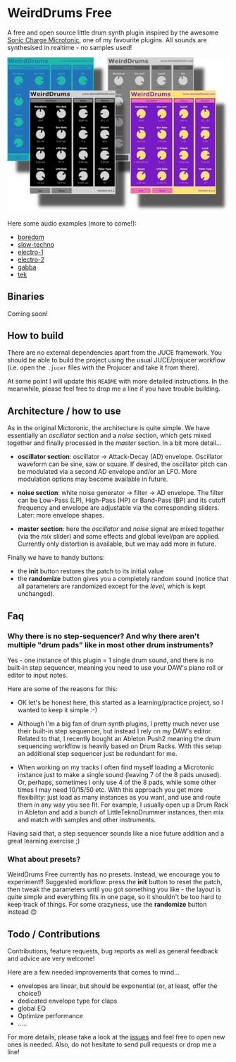 # WeirdDrums Free

A free and open source little drum synth plugin inspired by the awesome [Sonic Charge Microtonic](https://soniccharge.com/microtonic), one of my favourite plugins. All sounds are synthesised in realtime - no samples used!

![Screenshot](img/composition-2.png)

Here some audio examples (more to come!):

* [boredom](http://danielefilaretti.com/downloads/misc/WeirdDrums-examples/boredom.mp3)
* [slow-techno](http://danielefilaretti.com/downloads/misc/WeirdDrums-examples/slow-techno.mp3)
* [electro-1](http://danielefilaretti.com/downloads/misc/WeirdDrums-examples/electro-1.mp3)
* [electro-2](http://danielefilaretti.com/downloads/misc/WeirdDrums-examples/electro-2.mp3)
* [gabba](http://danielefilaretti.com/downloads/misc/WeirdDrums-examples/gabba.mp3)
* [tek](http://danielefilaretti.com/downloads/misc/WeirdDrums-examples/tek.mp3)

## Binaries

Coming soon!

## How to build

There are no external dependencies apart from the JUCE framework. 
You should be able to build the project using the usual JUCE/projucer workflow (i.e. open the `.jucer` files with the Projucer and take it from there). 

At some point I will update this `README` with more detailed instructions. In the meanwhile, please feel free to drop me a line if you have trouble building. 

## Architecture / how to use

As in the original Mictoronic, the architecture is quite simple. 
We have essentially an _oscillator_ section and a _noise_ section, which gets mixed together and finally processed in the _master_ section. 
In a bit more detail...

* **oscillator section**: oscillator -> Attack-Decay (AD) envelope. Oscillator waveform can be sine, saw or square. If desired, the oscillator pitch can be modulated via a second AD envelope and/or an LFO. More modulation options may become available in future. 

* **noise section**: white noise generator -> filter -> AD envelope. The filter can be Low-Pass (LP), High-Pass (HP) or Band-Pass (BP) and its cutoff frequency and envelope are adjustable via the corresponding sliders. Later: more envelope shapes. 

* **master section**: here the _oscillator_ and _noise_ signal are mixed together (via the _mix_ slider) and some effects and global level/pan are applied. Currently only distortion is available, but we may add more in future. 

Finally we have to handy buttons:

* the **init** button restores the patch to its initial value
* the **randomize** button gives you a completely random sound (notice that all parameters are randomized except for the *level*, which is kept unchanged). 

## Faq

### Why there is no step-sequencer? And why there aren't multiple "drum pads" like in most other drum instruments?

Yes - one instance of this plugin = 1 single drum sound, and there is no built-in step sequencer, meaning you need to use your DAW's piano roll or editor to input notes. 

Here are some of the reasons for this:

* OK let's be honest here, this started as a learning/practice project, so I wanted to keep it simple :-) 

* Although I'm a big fan of drum synth plugins, I pretty much never use their built-in step sequencer, but instead I rely on my DAW's editor. Related to that, I recently bought an Ableton Push2 meaning the drum sequencing workflow is heavily based on Drum Racks. With this setup an additional step sequencer just be redundant for me. 

* When working on my tracks I often find myself loading a Microtonic instance just to make a single sound (leaving 7 of the 8 pads unused). Or, perhaps, sometimes I only use 4 of the 8 pads, while some other times I may need 10/15/50 etc. With this approach you get more flexibility: just load as many instances as you want, and use and route them in any way you see fit. For example, I usually open up a Drum Rack in Ableton and add a bunch of LittleTeknoDrummer instances, then mix and match with samples and other instruments. 

Having said that, a step sequencer sounds like a nice future addition and a great learning exercise ;) 

### What about presets?

WeirdDrums Free currently has no presets. Instead, we encourage you to experiment!! 
Suggested workflow: press the **init** button to reset the patch, then tweak the parameters until you got something you like - the layout is quite simple and everything fits in one page, so it shouldn't be too hard to keep track of things. 
For some crazyness, use the **randomize** button instead 😊

## Todo / Contributions

Contributions, feature requests, bug reports as well as general feedback and advice are very welcome!

Here are a few needed improvements that comes to mind...

* envelopes are linear, but should be exponential (or, at least, offer the choice!) 
* dedicated envelope type for claps 
* global EQ
* Optimize performance
* ..... 

For more details, please take a look at the [issues](https://github.com/dfilaretti/LittleTeknoDrummer/issues) and feel free to open new ones is needed. 
Also, do not hesitate to send pull requests or drop me a line! 
